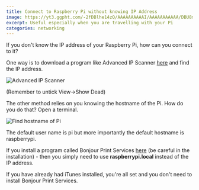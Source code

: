 ```yaml
---
title: Connect to Raspberry Pi without knowing IP Address
image: https://yt3.ggpht.com/-2fDBlhe14zQ/AAAAAAAAAAI/AAAAAAAAAAA/DBU8ml1ysDA/s900-c-k-no-mo-rj-c0xffffff/photo.jpg
excerpt: Useful especially when you are travelling with your Pi 
categories: networking
---
```

If you don't know the IP address of your Raspberry Pi, how can you connect to it?

One way is to download a program like Advanced IP Scanner [here](http://filehippo.com/download_advanced_ip_scanner/)
and find the IP address.

![Advanced IP Scanner](https://raw.githubusercontent.com/raspberrypisig/raspberrypisig.github.io/master/assets/images/advancedipscanner.jpg)

(Remember to untick View->Show Dead)

The other method relies on you knowing the hostname of the Pi. How do you do that? Open a terminal.

![Find hostname of Pi](https://raw.githubusercontent.com/raspberrypisig/raspberrypisig.github.io/master/assets/images/hostnamepi.jpg)

The default user name is pi but more importantly the default hostname is raspberrypi.

If you install a program called Bonjour Print Services [here](https://support.apple.com/kb/dl999?locale=en_US) (be careful in the installation) - then
you simply need to use **raspberrypi.local**  instead of the IP address. 

If you have already had iTunes installed, you're all set and you don't need to install Bonjour Print Services.


